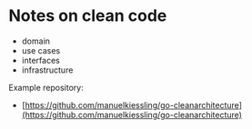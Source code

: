 # Notes on clean code

* domain
* use cases
* interfaces
* infrastructure

Example repository: 

* [https://github.com/manuelkiessling/go-cleanarchitecture](https://github.com/manuelkiessling/go-cleanarchitecture)